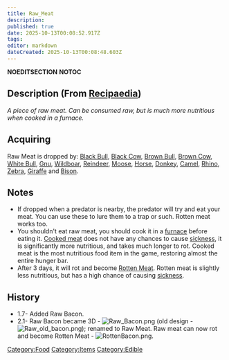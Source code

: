 ```yaml
---
title: Raw_Meat
description: 
published: true
date: 2025-10-13T00:08:52.917Z
tags: 
editor: markdown
dateCreated: 2025-10-13T00:08:48.603Z
---
```


__NOEDITSECTION__ __NOTOC__

## Description (From [Recipaedia](.. "wikilink"))

*A piece of raw meat. Can be consumed raw, but is much more nutritious
when cooked in a furnace.*

## Acquiring

Raw Meat is dropped by: [Black Bull](Black_Bull "wikilink"), [Black
Cow](Black_Cow "wikilink"), [Brown Bull](Brown_Bull "wikilink"), [Brown
Cow](Brown_Cow "wikilink"), [White Bull](White_Bull "wikilink"),
[Gnu](Gnu "wikilink"), [Wildboar](../../Bestiary/Wildboar.md "wikilink"),
[Reindeer](../../Bestiary/Reindeer.md "wikilink"), [Moose](Moose "wikilink"),
[Horse](../../Bestiary/Horse.md "wikilink"), [Donkey](Donkey "wikilink"),
[Camel](Camel "wikilink"), [Rhino](Rhino "wikilink"),
[Zebra](Zebra "wikilink"), [Giraffe](Giraffe "wikilink") and
[Bison](Bison "wikilink").

## Notes

  - If dropped when a predator is nearby, the predator will try and eat
    your meat. You can use these to lure them to a trap or such. Rotten
    meat works too.
  - You shouldn't eat raw meat, you should cook it in a
    [furnace](furnace "wikilink") before eating it. [Cooked
    meat](Cooked_Meat "wikilink") does not have any chances to cause
    [sickness](sickness "wikilink"), it is significantly more
    nutritious, and takes much longer to rot. Cooked meat is the most
    nutritious food item in the game, restoring almost the entire hunger
    bar.
  - After 3 days, it will rot and become [Rotten
    Meat](Rotten_Meat.md "wikilink"). Rotten meat is slightly less
    nutritious, but has a high chance of causing
    [sickness](sickness "wikilink").

## History

  - 1.7- Added Raw Bacon.
  - 2.1- Raw Bacon became 3D - ![Raw_Bacon.png](Raw_Bacon.png
    "Raw_Bacon.png") (old design -
    ![Raw_old_bacon.png](Raw_old_bacon.png "Raw_old_bacon.png"));
    renamed to Raw Meat. Raw meat can now rot and become Rotten Meat -
    ![RottenBacon.png](RottenBacon.png "RottenBacon.png").

[Category:Food](Category:Food "wikilink")
[Category:Items](Category:Items "wikilink")
[Category:Edible](Category:Edible "wikilink")